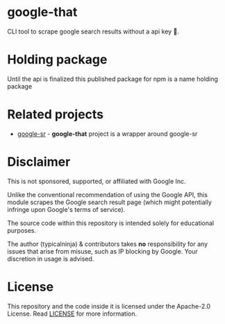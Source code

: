 # google-that

CLI tool to scrape google search results without a api key 🚀.

# Holding package

Until the api is finalized this published package for npm is a name holding package


# Related projects

* [google-sr](https://github.com/typicalninja/google-sr) - **google-that** project is a wrapper around google-sr

# Disclaimer

This is not sponsored, supported, or affiliated with Google Inc.

Unlike the conventional recommendation of using the Google API, this module scrapes the Google search result page (which might potentially infringe upon Google's terms of service).

The source code within this repository is intended solely for educational purposes.

The author (typicalninja) & contributors takes **no** responsibility for any issues that arise from misuse, such as IP blocking by Google. Your discretion in usage is advised.

# License

This repository and the code inside it is licensed under the Apache-2.0 License. Read [LICENSE](./LICENSE) for more information.
